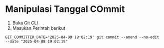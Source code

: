 # Manipulasi Tanggal COmmit
1. Buka Git CLI
2. Masukan Perintah berikut

```
GIT_COMMITTER_DATE="2025-04-08 19:02:19" git commit --amend --no-edit --date "2025-04-08 19:02:19"
```
